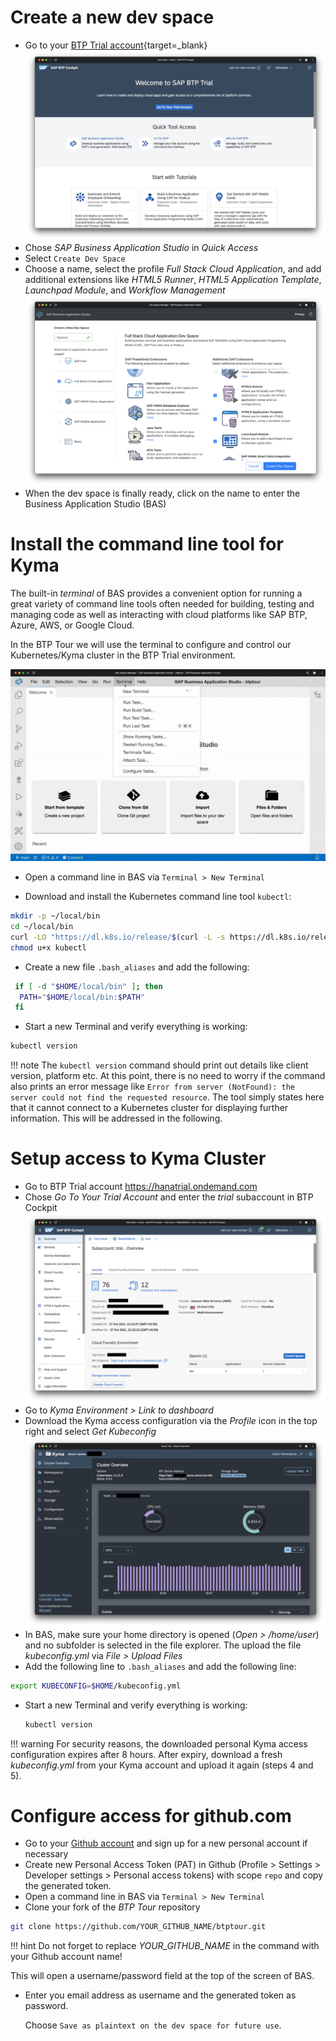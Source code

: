 # Create a new dev space

- Go to your [BTP Trial account](https://hanatrial.ondemand.com){target=_blank}
    ![BTP Trial Home Screen](../../img/trial/btp-trial-home.png)
- Chose *SAP Business Application Studio* in *Quick Access*
- Select `Create Dev Space`
- Choose a name, select the profile *Full Stack Cloud Application*, and add additional extensions like *HTML5 Runner*, *HTML5 Application Template*, *Launchpad Module*, and *Workflow Management*
    ![Space creation wizard in Business Application Studio](../../img/config/create-dev-space-in-bas.png)
- When the dev space is finally ready, click on the name to enter the Business Application Studio (BAS)

# Install the command line tool for Kyma

The built-in *terminal* of BAS provides a convenient option for running a great variety of command line tools often needed for building, testing and managing code as well as interacting with cloud platforms like SAP BTP, Azure, AWS, or Google Cloud.

In the BTP Tour we will use the terminal to configure and control our Kubernetes/Kyma cluster in the BTP Trial environment.

![Terminal app in Business Application Studio](../../img/config/terminal-app-in-bas.webp)

- Open a command line in BAS via `Terminal > New Terminal`


- Download and install the Kubernetes command line tool `kubectl`:

```bash
mkdir -p ~/local/bin
cd ~/local/bin
curl -LO "https://dl.k8s.io/release/$(curl -L -s https://dl.k8s.io/release/stable.txt)/bin/linux/amd64/kubectl"
chmod u+x kubectl
```

- Create a new file `.bash_aliases` and add the following:

```bash
 if [ -d "$HOME/local/bin" ]; then
  PATH="$HOME/local/bin:$PATH"
 fi
```

- Start a new Terminal and verify everything is working:

```bash
kubectl version
```

!!! note
    The `kubectl version` command should print out details like client version, platform etc. At this point, there is no need to worry if the command also prints an error message like `Error from server (NotFound): the server could not find the requested resource`. The tool simply states here that it cannot connect to a Kubernetes cluster for displaying further information. This will be addressed in the following.

# Setup access to Kyma Cluster

- Go to BTP Trial account https://hanatrial.ondemand.com
- Chose *Go To Your Trial Account* and enter the *trial* subaccount in BTP Cockpit
    ![BTP Trial Cockpit](../../img/trial/btp-trial-cockpit.png)
- Go to *Kyma Environment > Link to dashboard*
- Download the Kyma access configuration via the *Profile* icon in the top right and select *Get Kubeconfig*
    ![Kyma Trial Dashboard](../../img/trial/kyma-trial-dashboard.png)
- In BAS, make sure your home directory is opened (*Open > /home/user*) and no subfolder is selected in the file explorer. The upload the file *kubeconfig.yml* via *File > Upload Files*
- Add the following line to `.bash_aliases` and add the following line:

```bash
export KUBECONFIG=$HOME/kubeconfig.yml
```

- Start a new Terminal and verify everything is working:

    ```bash
    kubectl version
    ```

!!! warning
    For security reasons, the downloaded personal Kyma access configuration expires after 8 hours. After expiry, download a fresh *kubeconfig.yml* from your Kyma account and upload it again (steps 4 and 5).


# Configure access for github.com

- Go to your [Github account](https://github.com) and sign up for a new personal account if necessary
- Create new Personal Access Token (PAT) in Github (Profile > Settings > Developer settings > Personal access tokens) with scope `repo` and copy the generated token.
- Open a command line in BAS via `Terminal > New Terminal`
- Clone your fork of the *BTP Tour* repository

```bash
git clone https://github.com/YOUR_GITHUB_NAME/btptour.git
```

!!! hint
    Do not forget to replace *YOUR_GITHUB_NAME* in the command with your Github account name!

This will open a username/password field at the top of the screen of BAS.

- Enter you email address as username and the generated token as password.

    Choose `Save as plaintext on the dev space for future use`.
